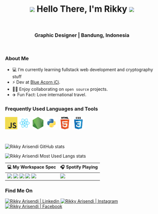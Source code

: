<div align="center">
 <h1><img src="https://emojis.slackmojis.com/emojis/images/1613285697/12806/meow_attention.png?1613285697" width="35px"> Hello There, I'm Rikky <img src="https://emojis.slackmojis.com/emojis/images/1613285754/12807/meow_attentionreverse.png?1613285754" width="35px"></h1>
</div>

<br>

<div align="center">
<h3> Graphic Designer | Bandung, Indonesia </h3>
</div>
  
<br>
 
### About Me 

- 💻 I’m currently learning fullstack web development and cryptography stuff
- ⚡️ Dev at <a href="https://www.blueacornici.com/" target="_blank">Blue Acorn iCi</a>.
- 👨‍💻 Enjoy collaborating on `open source` projects.
- ✈️ Fun Fact: Love international travel.


### Frequently Used Languages and Tools 

<code><img height="40" src="https://raw.githubusercontent.com/github/explore/80688e429a7d4ef2fca1e82350fe8e3517d3494d/topics/javascript/javascript.png"></code>
<code><img height="40" src="https://raw.githubusercontent.com/github/explore/80688e429a7d4ef2fca1e82350fe8e3517d3494d/topics/react/react.png"></code>
<code><img height="40" src="https://raw.githubusercontent.com/github/explore/80688e429a7d4ef2fca1e82350fe8e3517d3494d/topics/nodejs/nodejs.png"></code> 
<code><img height="40" src="https://raw.githubusercontent.com/github/explore/5c058a388828bb5fde0bcafd4bc867b5bb3f26f3/topics/python/python.png"></code>
<code><img height="40" src="https://raw.githubusercontent.com/github/explore/5c058a388828bb5fde0bcafd4bc867b5bb3f26f3/topics/html/html.png"></code>
<code><img height="40" src="https://raw.githubusercontent.com/github/explore/5c058a388828bb5fde0bcafd4bc867b5bb3f26f3/topics/css/css.png"></code>


<br>
  
![Rikky Arisendi GitHub stats](https://github-readme-stats.vercel.app/api?username=rikkyarisendi&show_icons=true&theme=buefy)

![Rikky Arisendi Most Used Langs stats](https://github-readme-stats.vercel.app/api/top-langs/?username=rikkyarisendi&layout=compact&theme=buefy)


| 💻 My Workspace Spec                                                                                                                                                                                                                                                                                                                                                                                                                                                                                                                                                                                                       | 🎧 Spotify Playing                                                                                                                                   |
| -------------------------------------------------------------------------------------------------------------------------------------------------------------------------------------------------------------------------------------------------------------------------------------------------------------------------------------------------------------------------------------------------------------------------------------------------------------------------------------------------------------------------------------------------------------------------------------------------------------------------- | ---------------------------------------------------------------------------------------------------------------------------------------------------- |
| <img src="https://img.shields.io/badge/nvidia-gtx1050-%2376B900.svg?&style=for-the-badge&logo=nvidia&logoColor=white"/> <img src="https://img.shields.io/badge/intel-core%20i5%208th-%230071C5.svg?&style=for-the-badge&logo=intel&logoColor=white"/> <img src="https://img.shields.io/badge/windows-asus%20TUF%20fx504-%230078D6.svg?&style=for-the-badge&logo=windows&logoColor=white"/> <img src="https://img.shields.io/badge/ubuntu-%23E95420.svg?&style=for-the-badge&logo=ubuntu&logoColor=white"/> <img src="https://img.shields.io/badge/debian-%23A81D33.svg?&style=for-the-badge&logo=debian&logoColor=white"/> | [<img src="https://spotify-github-profile-6d72orq3n.vercel.app/api/spotify" width="900" />](https://open.spotify.com/user/31t2dvnf23ypphm4mu2al7rhjwi4) |


### Find Me On

<div align="left">
<a href="https://www.linkedin.com/in/rikkyarisendi/" target="_blank"><img  alt="Rikky Arisendi | Linkedin " width="38px" src="http://www.prepare1.com/wp-content/uploads/2014/04/linkedin-logo-high-res-1254-1024x1024.jpg"</a>
<a href="https://instagram.com/rikkyarisendi/" target="_blank"><img alt="Rikky Arisendi | Instagram" width="40px" src="https://www.pngitem.com/pimgs/m/461-4618525_ig-small-instagram-logo-2019-hd-png-download.png" /></a>
<a href="https://facebook.com/rikkyarisendi/" target="_blank"><img alt="Rikky Arisendi | Facebook" width="38px" src="https://icon-library.com/images/facebook-image-icon/facebook-image-icon-15.jpg" /></a></div>
